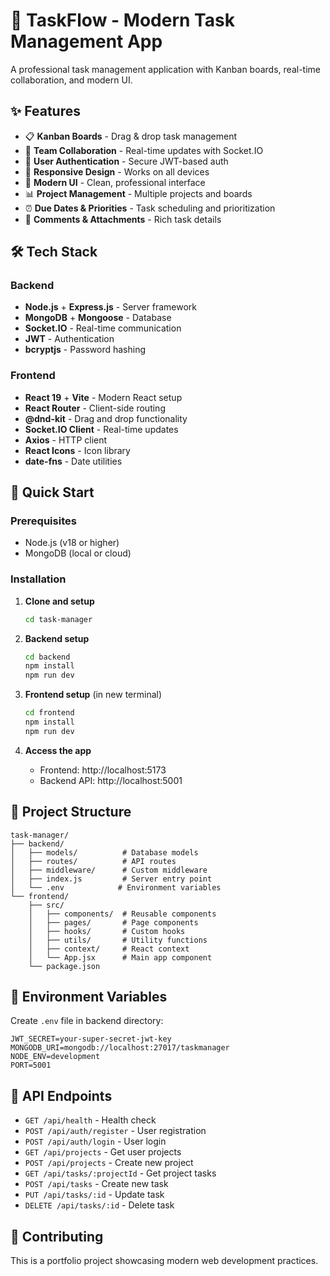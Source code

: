 # 🚀 TaskFlow - Modern Task Management App

A professional task management application with Kanban boards, real-time collaboration, and modern UI.

## ✨ Features

- 📋 **Kanban Boards** - Drag & drop task management
- 👥 **Team Collaboration** - Real-time updates with Socket.IO
- 🔐 **User Authentication** - Secure JWT-based auth
- 📱 **Responsive Design** - Works on all devices
- 🎨 **Modern UI** - Clean, professional interface
- 📊 **Project Management** - Multiple projects and boards
- ⏰ **Due Dates & Priorities** - Task scheduling and prioritization
- 💬 **Comments & Attachments** - Rich task details

## 🛠️ Tech Stack

### Backend
- **Node.js** + **Express.js** - Server framework
- **MongoDB** + **Mongoose** - Database
- **Socket.IO** - Real-time communication
- **JWT** - Authentication
- **bcryptjs** - Password hashing

### Frontend
- **React 19** + **Vite** - Modern React setup
- **React Router** - Client-side routing
- **@dnd-kit** - Drag and drop functionality
- **Socket.IO Client** - Real-time updates
- **Axios** - HTTP client
- **React Icons** - Icon library
- **date-fns** - Date utilities

## 🚀 Quick Start

### Prerequisites
- Node.js (v18 or higher)
- MongoDB (local or cloud)

### Installation

1. **Clone and setup**
   ```bash
   cd task-manager
   ```

2. **Backend setup**
   ```bash
   cd backend
   npm install
   npm run dev
   ```

3. **Frontend setup** (in new terminal)
   ```bash
   cd frontend
   npm install
   npm run dev
   ```

4. **Access the app**
   - Frontend: http://localhost:5173
   - Backend API: http://localhost:5001

## 📁 Project Structure

```
task-manager/
├── backend/
│   ├── models/          # Database models
│   ├── routes/          # API routes
│   ├── middleware/      # Custom middleware
│   ├── index.js         # Server entry point
│   └── .env            # Environment variables
└── frontend/
    ├── src/
    │   ├── components/  # Reusable components
    │   ├── pages/       # Page components
    │   ├── hooks/       # Custom hooks
    │   ├── utils/       # Utility functions
    │   ├── context/     # React context
    │   └── App.jsx      # Main app component
    └── package.json
```

## 🔧 Environment Variables

Create `.env` file in backend directory:

```env
JWT_SECRET=your-super-secret-jwt-key
MONGODB_URI=mongodb://localhost:27017/taskmanager
NODE_ENV=development
PORT=5001
```

## 📝 API Endpoints

- `GET /api/health` - Health check
- `POST /api/auth/register` - User registration
- `POST /api/auth/login` - User login
- `GET /api/projects` - Get user projects
- `POST /api/projects` - Create new project
- `GET /api/tasks/:projectId` - Get project tasks
- `POST /api/tasks` - Create new task
- `PUT /api/tasks/:id` - Update task
- `DELETE /api/tasks/:id` - Delete task

## 🤝 Contributing

This is a portfolio project showcasing modern web development practices.
